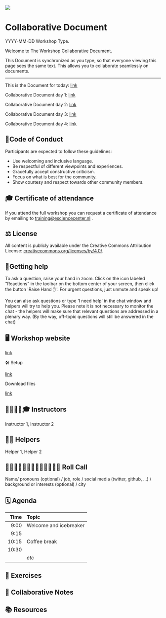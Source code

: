 ![](https://i.imgur.com/iywjz8s.png)


# Collaborative Document

YYYY-MM-DD Workshop Type.

Welcome to The Workshop Collaborative Document.

This Document is synchronized as you type, so that everyone viewing this page sees the same text. This allows you to collaborate seamlessly on documents.

----------------------------------------------------------------------------

This is the Document for today: [link](<url>)

Collaborative Document day 1: [link](<url>)

Collaborative Document day 2: [link](<url>)

Collaborative Document day 3: [link](<url>)

Collaborative Document day 4: [link](<url>) 

## 👮Code of Conduct

Participants are expected to follow these guidelines:
* Use welcoming and inclusive language.
* Be respectful of different viewpoints and experiences.
* Gracefully accept constructive criticism.
* Focus on what is best for the community.
* Show courtesy and respect towards other community members.
 
## 🎓 Certificate of attendance

If you attend the full workshop you can request a certificate of attendance by emailing to training@esciencecenter.nl .

## ⚖️ License

All content is publicly available under the Creative Commons Attribution License: [creativecommons.org/licenses/by/4.0/](https://creativecommons.org/licenses/by/4.0/).

## 🙋Getting help

To ask a question, raise your hand in zoom. Click on the icon labeled "Reactions" in the toolbar on the bottom center of your screen,
then click the button 'Raise Hand ✋'. For urgent questions, just unmute and speak up!

You can also ask questions or type 'I need help' in the chat window and helpers will try to help you.
Please note it is not necessary to monitor the chat - the helpers will make sure that relevant questions are addressed in a plenary way.
(By the way, off-topic questions will still be answered in the chat)


## 🖥 Workshop website

[link](<url>)

🛠 Setup

[link](<url>)

Download files

[link](<url>)

## 👩‍🏫👩‍💻🎓 Instructors

Instructor 1, Instructor 2

## 🧑‍🙋 Helpers

Helper 1, Helper 2  

## 👩‍💻👩‍💼👨‍🔬🧑‍🔬🧑‍🚀🧙‍♂️🔧 Roll Call
Name/ pronouns (optional) / job, role / social media (twitter, github, ...) / background or interests (optional) / city

## 🗓️ Agenda
| Time | Topic |
|--:|:---|
| 9:00 | 	Welcome and icebreaker |
| 9:15 |  |
| 10:15 | Coffee break |
| 10:30 | |
|  | _etc_ |

## 🔧 Exercises

## 🧠 Collaborative Notes

## 📚 Resources
